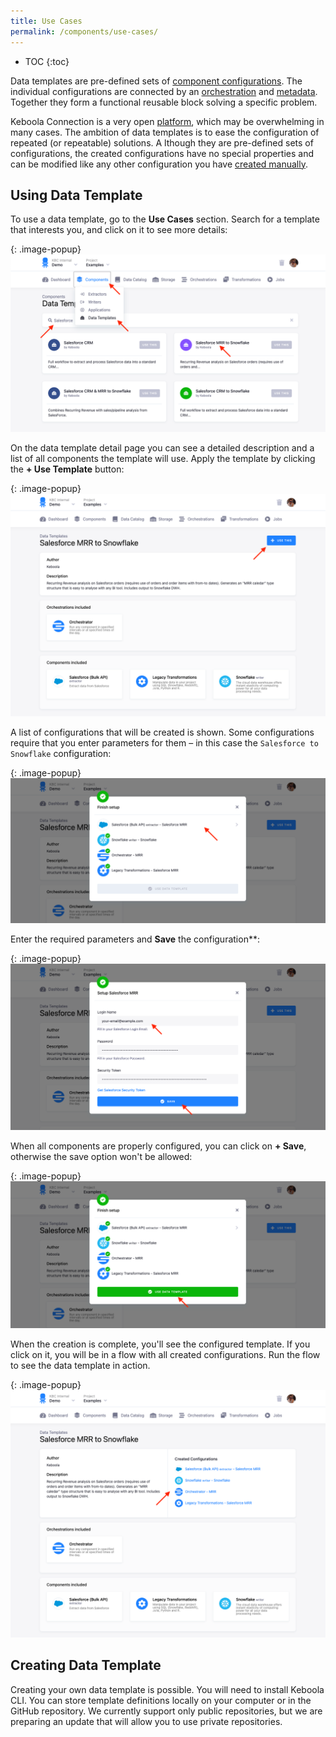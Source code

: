 ```yaml
---
title: Use Cases
permalink: /components/use-cases/
---
```


* TOC
{:toc}

Data templates are pre-defined sets of [component configurations](/components/). The individual configurations are connected 
by an [orchestration](/orchestrator/) and [metadata](/storage/tables/#metadata). Together they form a functional reusable block
solving a specific problem. 

Keboola Connection is a very open [platform](/overview), which may be overwhelming in many cases. 
The ambition of data templates is to ease the configuration of repeated (or repeatable) solutions. A
lthough they are pre-defined sets of configurations, the created configurations have no special properties and 
can be modified like any other configuration you have [created manually](/components/#creating-component-configuration).

## Using Data Template
To use a data template, go to the **Use Cases** section. Search for a template that interests you, and click on it to see more details:

{: .image-popup}
![Screenshot - Data Templates Intro](/components/data-templates/templates-1.png)

On the data template detail page you can see a detailed description and a list of all components the template will use. 
Apply the template by clicking the **+ Use Template** button:

{: .image-popup}
![Screenshot - Data Templates Detail](/components/data-templates/templates-2.png)

A list of configurations that will be created is shown. Some configurations require that you enter parameters for them – 
in this case the `Salesforce to Snowflake` configuration:

{: .image-popup}
![Screenshot - Configure Data Template](/components/data-templates/templates-3.png)

Enter the required parameters and **Save** the configuration**:

{: .image-popup}
![Screenshot - Configure Salesforce](/components/data-templates/templates-4.png)

When all components are properly configured, you can click on **+ Save**, otherwise the save option won't be allowed:

{: .image-popup}
![Screenshot - Use Data Template](/components/data-templates/templates-5.png)

When the creation is complete, you'll see the configured template. If you click on it, you will be in a flow 
with all created configurations. Run the flow to see the data template in action.

{: .image-popup}
![Screenshot - Use Data Template](/components/data-templates/templates-6.png)

## Creating Data Template
Creating your own data template is possible. You will need to install Keboola CLI. You can store template definitions locally
on your computer or in the GitHub repository. We currently support only public repositories, but we are preparing an update 
that will allow you to use private repositories. 
